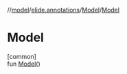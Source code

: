 //[model](../../../index.md)/[elide.annotations](../index.md)/[Model](index.md)/[Model](-model.md)

# Model

[common]\
fun [Model](-model.md)()
